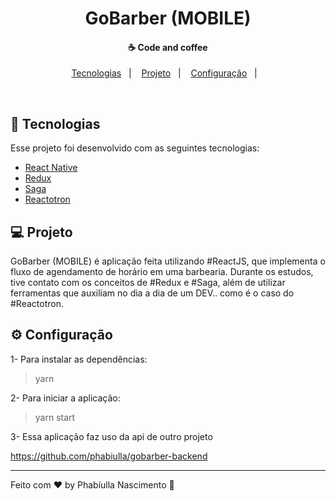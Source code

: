 <h1 align="center">
    GoBarber (MOBILE)
</h1>

<h4 align="center">
  ☕ Code and coffee
</h4>

<p align="center">
  <a href="#rocket-tecnologias">Tecnologias</a>&nbsp;&nbsp;&nbsp;|&nbsp;&nbsp;&nbsp;
  <a href="#-projeto">Projeto</a>&nbsp;&nbsp;&nbsp;|&nbsp;&nbsp;&nbsp;
  <a href="#-configuração">Configuração</a>&nbsp;&nbsp;&nbsp;|&nbsp;&nbsp;&nbsp;
</p>

<br>

## :rocket: Tecnologias

Esse projeto foi desenvolvido com as seguintes tecnologias:

- [React Native](https://facebook.github.io/react-native/)
- [Redux](https://redux.js.org)
- [Saga](https://redux-saga.js.org/)
- [Reactotron](https://github.com/infinitered/reactotron)

## 💻 Projeto

GoBarber (MOBILE) é aplicação feita utilizando #ReactJS, que implementa o fluxo de agendamento de horário em uma barbearia. Durante os estudos, tive contato com os conceitos de #Redux e #Saga, além de utilizar ferramentas que auxiliam no dia a dia de um DEV.. como é o caso do #Reactotron.

## ⚙ Configuração

1- Para instalar as dependências:
> yarn

2- Para iniciar a aplicação:
> yarn start

3- Essa aplicação faz uso da api de outro projeto

https://github.com/phabiulla/gobarber-backend

---

Feito com ♥ by Phabíulla Nascimento :wave:

